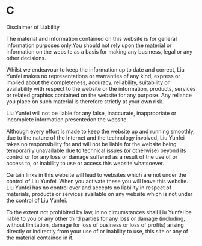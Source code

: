 # C
Disclaimer of Liability

The material and information contained on this website is for general information purposes only.You should not rely upon the material or information on the website as a basis for making any business, legal or any other decisions.

Whilst we endeavour to keep the information up to date and correct, Liu Yunfei makes no representations or warranties of any kind, express or implied about the completeness, accuracy, reliability, suitability or availability with respect to the website or the information, products, services or related graphics contained on the website for any purpose. Any reliance you place on such material is therefore strictly at your own risk.

Liu Yunfei will not be liable for any false, inaccurate, inappropriate or incomplete information presentedon the website.

Although every effort is made to keep the website up and running smoothly, due to the nature of the Internet and the technology involved, Liu Yunfei takes no responsibility for and will not be liable for the website being temporarily unavailable due to technical issues (or otherwise) beyond its control or for any loss or damage suffered as a result of the use of or access to, or inability to use or access this website whatsoever.

Certain links in this website will lead to websites which are not under the control of Liu Yunfei. When you activate these you will leave this website. Liu Yunfei has no control over and accepts no liability in respect of materials, products or services available on any website which is not under the control of Liu Yunfei.

To the extent not prohibited by law, in no circumstances shall Liu Yunfei be liable to you or any other third parties for any loss or damage (including, without limitation, damage for loss of business or loss of profits) arising directly or indirectly from your use of or inability to use, this site or any of the material contained in it.
